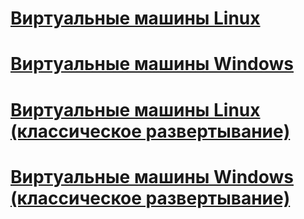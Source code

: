 # [Виртуальные машины Linux](linux/overview.md)
# [Виртуальные машины Windows](windows/overview.md)
# [Виртуальные машины Linux (классическое развертывание)](linux/overview.md?toc=%2fazure%2fvirtual-machines%2flinux%2fclassic%2ftoc.json)
# [Виртуальные машины Windows (классическое развертывание)](windows/overview.md?toc=%2fazure%2fvirtual-machines%2fwindows%2fclassic%2ftoc.json)

